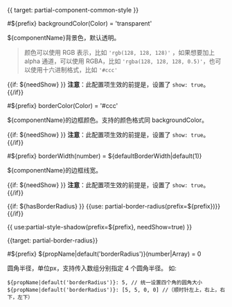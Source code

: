 
{{ target: partial-component-common-style }}

#${prefix} backgroundColor(Color) = 'transparent'

${componentName}背景色，默认透明。

> 颜色可以使用 RGB 表示，比如 `'rgb(128, 128, 128)'`   ，如果想要加上 alpha 通道，可以使用 RGBA，比如 `'rgba(128, 128, 128, 0.5)'`，也可以使用十六进制格式，比如 `'#ccc'`

{{if: ${needShow} }}
**注意**：此配置项生效的前提是，设置了 `show: true`。
{{/if}}

#${prefix} borderColor(Color) = '#ccc'

${componentName}的边框颜色。支持的颜色格式同 backgroundColor。

{{if: ${needShow} }}
**注意**：此配置项生效的前提是，设置了 `show: true`。
{{/if}}

#${prefix} borderWidth(number) = ${defaultBorderWidth|default(1)}

${componentName}的边框线宽。

{{if: ${needShow} }}
**注意**：此配置项生效的前提是，设置了 `show: true`。
{{/if}}

{{if: ${hasBorderRadius} }}
{{use: partial-border-radius(prefix=${prefix})}}
{{/if}}

{{ use:partial-style-shadow(prefix=${prefix}, needShow=true) }}






{{target: partial-border-radius}}

#${prefix} ${propName|default('borderRadius')}(number|Array) = 0

<ExampleUIControlVector value="0" min="0" dims="Top, Right, Bottom, Left"  />

圆角半径，单位px，支持传入数组分别指定 4 个圆角半径。
如:
```
${propName|default('borderRadius')}: 5, // 统一设置四个角的圆角大小
${propName|default('borderRadius')}: [5, 5, 0, 0] //（顺时针左上，右上，右下，左下）
```